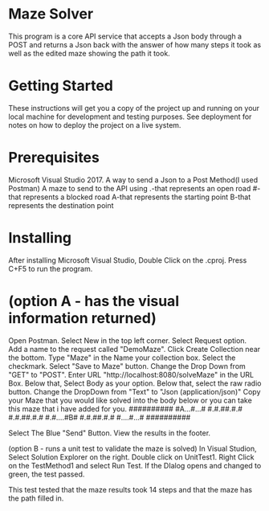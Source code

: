 # Maze Solver
This program is a core API service that accepts a Json body through a POST and returns a Json back with the answer of how many steps it took as well as the edited maze showing the path it took.

# Getting Started
These instructions will get you a copy of the project up and running on your local machine for development and testing purposes. See deployment for notes on how to deploy the project on a live system.

# Prerequisites
Microsoft Visual Studio 2017.
A way to send a Json to a Post Method(I used Postman)
A maze to send to the API using
  .-that represents an open road
  #-that represents a blocked road
  A-that represents the starting point
  B-that represents the destination point

# Installing
After installing Microsoft Visual Studio, Double Click on the .cproj.
Press C+F5 to run the program.

# (option A - has the visual information returned)
Open Postman.
Select New in the top left corner.
Select Request option.
Add a name to the request called "DemoMaze".
Click Create Collection near the bottom.
Type "Maze" in the Name your collection box.
Select the checkmark.
Select "Save to Maze" button.
Change the Drop Down from "GET" to "POST".
Enter URL "http://localhost:8080/solveMaze" in the URL Box.
Below that, Select Body as your option.
Below that, select the raw radio button.
Change the DropDown from "Text" to "Json (application/json)"
Copy your Maze that you would like solved into the body below or you can take this maze that i have added for you.
##########
#A...#...#
#.#.##.#.#
#.#.##.#.#
#.#....#B#
#.#.##.#.#
#....#...#
##########

Select The Blue "Send" Button.
View the results in the footer.

(option B - runs a unit test to validate the maze is solved)
In Visual Studion, Select Solution Explorer on the right.
Double click on UnitTest1.
Right Click on the TestMethod1 and select Run Test.
If the DIalog opens and changed to green, the test passed.

  This test tested that the maze results took 14 steps and that the maze has the path filled in.
